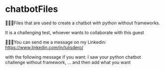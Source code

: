 # chatbotFiles
👨🏻‍💻Files that are used to create a chatbot with python without frameworks.  

It is a challenging test, whoever wants to collaborate with this guest  

👨🏻‍💻You can send me a message on my Linkedin: https://www.linkedin.com/in/lulisdero/  

with the following message if you want: I saw your python chatbot challenge without framework, ...
and then add what you want
